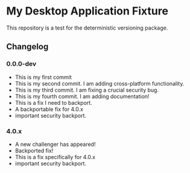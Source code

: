 # My Desktop Application Fixture

This repository is a test for the deterministic versioning package.

## Changelog

### 0.0.0-dev

* This is my first commit
* This is my second commit. I am adding cross-platform functionality.
* This is my third commit. I am fixing a crucial security bug.
* This is my fourth commit. I am adding documentation!
* This is a fix I need to backport.
* A backportable fix for 4.0.x
* important security backport.

### 4.0.x

* A new challenger has appeared!
* Backported fix!
* This is a fix specifically for 4.0.x
* important security backport.

